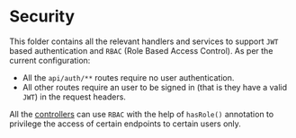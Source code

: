 # Security

This folder contains all the relevant handlers and services to support `JWT` based authentication and `RBAC` (Role Based Access Control). As per the current configuration:

- All the `api/auth/**` routes require no user authentication.
- All other routes require an user to be signed in (that is they have a valid `JWT`) in the request headers.

All the [controllers](../controllers/) can use `RBAC` with the help of `hasRole()` annotation to privilege the access of certain endpoints to certain users only.

